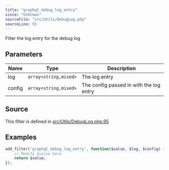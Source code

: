 ```yaml
---
title: "graphql_debug_log_entry"
since: "Unknown"
sourceFile: "src/Utils/DebugLog.php"
sourceLine: 95
---
```



Filter the log entry for the debug log

## Parameters

| Name | Type | Description |
|------|------|-------------|
| log | `array<string,mixed>` | The log entry |
| config | `array<string,mixed>` | The config passed in with the log entry |




## Source

This filter is defined in [src/Utils/DebugLog.php:95](https://github.com/wp-graphql/wp-graphql/blob/develop/src/Utils/DebugLog.php#L95)


## Examples

```php
add_filter('graphql_debug_log_entry', function($value, $log, $config) {
    // Modify $value here
    return $value;
});
```